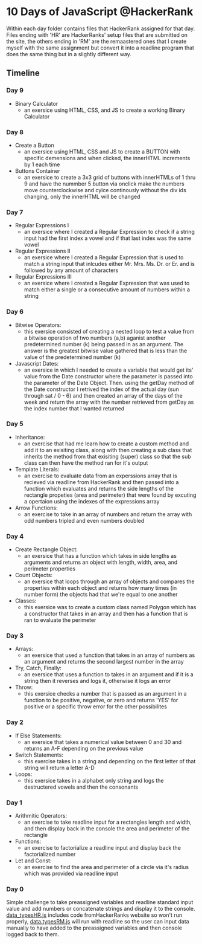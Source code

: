 # 10 Days of JavaScript @HackerRank
Within each day folder contains files that HackerRank assigned for that day. Files ending with 'HR' are HackerRanks' setup files that are submitted on the site, the others ending in 'RM' are the remaastered ones that I create myself with the same assignment but convert it into a readline program that does the same thing but in a slightly different way.
## Timeline
### Day 9
- Binary Calculator
    - an exersice using HTML, CSS, and JS to create a working Binary Calculator

### Day 8
- Create a Button
    - an exersice using HTML, CSS and JS to create a BUTTON with specific demensions and when clicked, the innerHTML increments by 1 each time
- Buttons Container
    - an exersice to create a 3x3 grid of buttons with innerHTMLs of 1 thru 9 and have the nummber 5 button via onclick make the numbers move counterclockwise and cylce continously without the div ids changing, only the innerHTML will be changed

### Day 7
- Regular Expressions I
    - an exersice where I created a Regular Expression to check if a string input had the first index a vowel and if that last index was the same vowel
- Regular Expressions II
    - an exersice where I created a Regular Expression that is used to match a string input that inlcudes either Mr. Mrs. Ms. Dr. or Er. and is followed by any amount of characters
- Regular Expressions III
    - an exersice where I created a Regular Expression that was used to match either a single or a consecutive amount of numbers within a string

### Day 6
- Bitwise Operators:
    - this exersice consisted of creating a nested loop to test a value from a bitwise operation of two numbers (a,b) aganist another predetermined number (k) being passed in as an argument. The answer is the greatest bitwise value gathered that is less than the value of the predetermined number (k)
- Javascript Dates:
    - an exersice in which I needed to create a variable that would get its' value from the Date constructor where the parameter is passed into the parameter of the Date Object. Then. using the getDay method of the Date constructor I retrived the index of the actual day (sun through sat / 0 - 6) and then created an array of the days of the week and return the array with the number retrieved from getDay as the index number that I wanted returned 

### Day 5
- Inheritance:
    - an exercise that had me learn how to create a custom method and add it to an exisiting class, along with then creating a sub class that inherits the method from that exisiting (super) class so that the sub class can then have the method ran for it's output
- Template Literals:
    - an exercise to evaluate data from an experssions array that is recieved via readline from HackerRank and then passed into a function which evaluates and returns the side lengths of the rectangle propeties (area and perimeter) that were found by excuting a opertaion using the indexes of the expressions array
- Arrow Functions:
    - an exercise to take in an array of numbers and return the array with odd numbers tripled and even numbers doubled

### Day 4
- Create Rectangle Object:
    - an exersice that has a function which takes in side lengths as arguments and returns an object with length, width, area, and perimeter properties
- Count Objects:
    - an exersice that loops through an array of objects and compares the properties within each object and returns how many times (in number form) the objects had that we're equal to one another
- Classes:
    - this exersice was to create a custom class named Polygon which has a constructor that takes in an array and then has a function that is ran to evaluate the perimeter

### Day 3
- Arrays:
    - an exersice that used a function that takes in an array of numbers as an argument and returns the second largest number in the array
- Try, Catch, Finally:
    - an exersice that uses a function to takes in an argument and if it is a string then it reverses and logs it, otherwise it logs an error
- Throw:
    - this exersice checks a number that is passed as an argument in a function to be positive, negative, or zero and returns 'YES' for positive or a specific throw error for the other possibilites

### Day 2
- If Else Statements:
    - an exersice that takes a numerical value between 0 and 30 and returns an A-F depending on the previous value
- Switch Statements:
    - this exercise takes in a string and depending on the first letter of that string will return a letter A-D
- Loops:
    - this exersice takes in a alphabet only string and logs the destructered vowels and then the consonants

### Day 1
- Arithmitic Operators:
    - an exercise to take readline input for a rectangles length and width, and then display back in the console the area and perimeter of the rectangle
- Functions:
    - an exercise to factorialize a readline input and display back the factorialized number
- Let and Const:
    - an exercise to find the area and perimeter of a circle via it's radius which was provided via readline input

### Day 0
Simple challenge to take preassigned variables and readline standard input value and add numbers or concatenate strings and display it to the console. [data_typesHR.js](https://github.com/ChristianPari/10-Days-of-JS/blob/master/day0/data_typesHR.js) includes code fromHackerRanks website so won't run properly, [data.typesRM.js](https://github.com/ChristianPari/10-Days-of-JS/blob/master/day0/data_typesRM.js) will run with readline so the user can input data manually to have added to the preassigned variables and then console logged back to them.